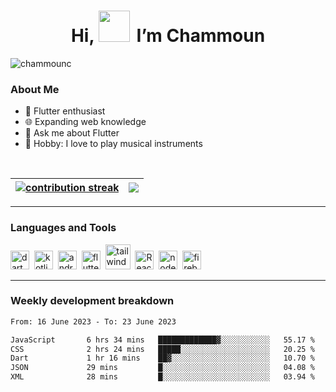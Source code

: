 <h1 align="center">Hi,
 <img src="https://media.tenor.com/SNL9_xhZl9oAAAAi/waving-hand-joypixels.gif" width="50"/>
  &thinsp;I’m Chammoun
</h1>

<p align="left"> <img src="https://komarev.com/ghpvc/?username=chammounc&label=Profile%20views&color=0e75b6&style=flat" alt="chammounc" /> </p>

<h3>About Me</h3>

- 🌱 Flutter enthusiast
- 🌐 Expanding web knowledge
- 💬 Ask me about Flutter
- 🎸 Hobby: I love to play musical instruments

<br />

| <a href="https://github.com/anuraghazra/github-readme-stats" ><img align="center" src="https://github-readme-streak-stats.herokuapp.com/?user=ChammounC&theme=prussian&hide_border=true" alt="contribution streak"/></a> | <a href="https://github.com/anuraghazra/github-readme-stats"><img align="center" src="https://github-readme-stats-git-masterrstaa-rickstaa.vercel.app/api/top-langs?username=chammounc&langs_count=8&show_icons=true&locale=en&layout=compact&theme=prussian&hide_border=true"/></a> |
| ------------- | ------------- |

-------

<h3>Languages and Tools</h3>

<p align="left">
<img title="Dart" src="https://www.vectorlogo.zone/logos/dartlang/dartlang-icon.svg" alt="dart" width="30" height="30"/>&nbsp;
<img title="Kotlin" src="https://www.vectorlogo.zone/logos/kotlinlang/kotlinlang-icon.svg" alt="kotlin" width="30" height="30"/>&nbsp;
<img title="Android" src="https://www.vectorlogo.zone/logos/android/android-icon.svg" alt="android" width="30" height="30"/>&nbsp;
<img title="Flutter" src="https://www.vectorlogo.zone/logos/flutterio/flutterio-icon.svg" alt="flutter" width="30" height="30"/>&nbsp;
<img title="Tailwind CSS" src="https://www.vectorlogo.zone/logos/tailwindcss/tailwindcss-icon.svg" alt="tailwind" width="40" height="40"/>&nbsp;
<img title="React" src="https://upload.wikimedia.org/wikipedia/commons/a/a7/React-icon.svg" alt="React" width="30" height="30"/>&nbsp;
<img title="NodeJS" src="https://www.vectorlogo.zone/logos/nodejs/nodejs-icon.svg" alt="nodejs" width="30" height="30"/>&nbsp;
<img title="Firebase" src="https://www.vectorlogo.zone/logos/firebase/firebase-icon.svg" alt="firebase" width="30" height="30"/>

<br />

-------

<h3>Weekly development breakdown</h3>

<!--START_SECTION:waka-->

```txt
From: 16 June 2023 - To: 23 June 2023

JavaScript       6 hrs 34 mins   █████████████▓░░░░░░░░░░░   55.17 %
CSS              2 hrs 24 mins   █████░░░░░░░░░░░░░░░░░░░░   20.25 %
Dart             1 hr 16 mins    ██▓░░░░░░░░░░░░░░░░░░░░░░   10.70 %
JSON             29 mins         █░░░░░░░░░░░░░░░░░░░░░░░░   04.08 %
XML              28 mins         █░░░░░░░░░░░░░░░░░░░░░░░░   03.94 %
```

<!--END_SECTION:waka-->
